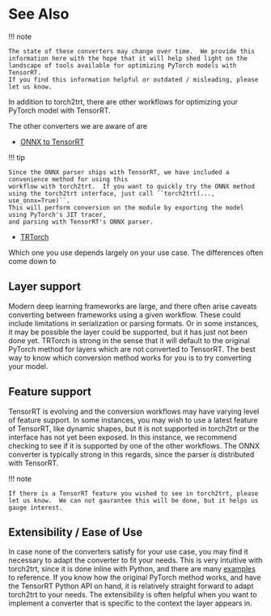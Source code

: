 # See Also

!!! note

    The state of these converters may change over time.  We provide this information here with the hope that it will help shed light on the landscape of tools available for optimizing PyTorch models with TensorRT.
    If you find this information helpful or outdated / misleading, please let us know.
    
In addition to torch2trt, there are other workflows for optimizing your PyTorch model with TensorRT.

The other converters we are aware of are

* [ONNX to TensorRT](https://github.com/onnx/onnx-tensorrt)

!!! tip
    
    Since the ONNX parser ships with TensorRT, we have included a convenience method for using this
    workflow with torch2trt.  If you want to quickly try the ONNX method using the torch2trt interface, just call ``torch2trt(..., use_onnx=True)``.
    This will perform conversion on the module by exporting the model using PyTorch's JIT tracer,
    and parsing with TensorRT's ONNX parser.
    
* [TRTorch](https://github.com/NVIDIA/TRTorch)

Which one you use depends largely on your use case. The differences often come down to

## Layer support

Modern deep learning frameworks are large, and there often arise
caveats converting between frameworks using a given workflow.  These could include
limitations in serialization or parsing formats.  Or in some instances, it may be possible
the layer could be supported, but it has just not been done yet.   TRTorch is strong 
in the sense that it will default to the original PyTorch method for layers 
which are not converted to TensorRT.  The best way to know 
which conversion method works for you is to try converting your model. 

## Feature support

TensorRT is evolving and the conversion workflows may have varying level 
of feature support.  In some instances, you may wish to use a latest feature of TensorRT, like dynamic shapes,
but it is not supported in torch2trt or the interface has not yet been exposed.  In this
instance, we recommend checking to see if it is supported by one of the other workflows.  The ONNX
converter is typically strong in this regards, since the parser is distributed with TensorRT.  

!!! note

    If there is a TensorRT feature you wished to see in torch2trt, please let us know.  We can not gaurantee this will be done, but it helps us gauge interest.

## Extensibility / Ease of Use

In case none of the converters satisfy for your use case, you may find it necessary to adapt
the converter to fit your needs.  This is very intuitive with torch2trt,
since it is done inline with Python, and there are many [examples](converters.md) to reference.  If you know 
how the original PyTorch method works, and have the TensorRT Python API on hand, it is relatively straight forward to adapt torch2trt to your needs.
The extensibility is often helpful when you want to implement a converter that is specific to the 
context the layer appears in.  

